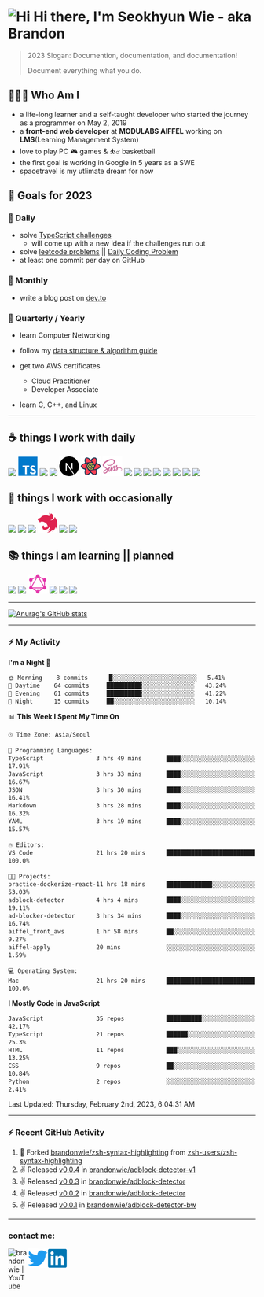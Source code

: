 # <img src='https://qpluspicture.oss-cn-beijing.aliyuncs.com/6LjjQA/Hi.gif' alt='Hi' width="24"/> Hi there, I'm Seokhyun Wie - aka Brandon

> 2023 Slogan: Documention, documentation, and documentation!
>
> Document everything what you do.

## 🧑🏻‍💻 Who Am I

- a life-long learner and a self-taught developer who started the journey as a programmer on May 2, 2019
- a **front-end web developer** at **MODULABS AIFFEL** working on **LMS**(Learning Management System)
- love to play PC 🎮 games️ \& ⛹️‍♂️ basketball
- the first goal is working in Google in 5 years as a SWE
- spacetravel is my utlimate dream for now

## 🥅 Goals for 2023

### 📅 Daily

- solve [TypeScript challenges](https://github.com/brandonwie/type-challenges)
  - will come up with a new idea if the challenges run out
- solve [leetcode problems](https://leetcode.com/problemset/all/) || [Daily Coding Problem](https://www.dailycodingproblem.com/)
- at least one commit per day on GitHub

### 📅 Monthly

- write a blog post on [dev.to](https://dev.to/brandonwie)

### 📅 Quarterly / Yearly

- learn Computer Networking
- follow my [data structure & algorithm guide](https://www.notion.so/brandonwie/How-to-Get-a-Software-Engineer-Job-at-Google-and-Other-Top-Tech-Companies-fc46fa68254449c49472c84584905409)

- get two AWS certificates

  - Cloud Practitioner
  - Developer Associate

- learn C, C++, and Linux

---

## ☕️ things I work with daily

<img src="https://cdn.jsdelivr.net/gh/devicons/devicon/icons/vscode/vscode-original.svg" width="40px"> <img src="https://raw.githubusercontent.com/devicons/devicon/master/icons/typescript/typescript-original.svg" width="40px"> <img src="https://cdn.jsdelivr.net/gh/devicons/devicon@latest/icons/javascript/javascript-original.svg" width="40px"> <img src="https://cdn.jsdelivr.net/gh/devicons/devicon@latest/icons/react/react-original.svg" width="40px"> <img src="https://raw.githubusercontent.com/devicons/devicon/master/icons/nextjs/nextjs-original.svg" width="40px"> <img src="https://raw.githubusercontent.com/AndersDJohnson/AndersDJohnson/master/images/react-query.svg" width="40px" /> <img src="https://raw.githubusercontent.com/devicons/devicon/master/icons/sass/sass-original.svg" width="40px"> <img src="https://cdn.jsdelivr.net/gh/devicons/devicon/icons/tailwindcss/tailwindcss-plain.svg" width="40px" /> <img src="https://cdn.jsdelivr.net/gh/devicons/devicon@latest/icons/git/git-original.svg" width="40px"> <img src="https://cdn.jsdelivr.net/gh/devicons/devicon/icons/github/github-original.svg" width="40px"> <img src="https://cdn.jsdelivr.net/gh/devicons/devicon/icons/amazonwebservices/amazonwebservices-original.svg" width="40px"> <img src="https://cdn.jsdelivr.net/gh/devicons/devicon/icons/bash/bash-original.svg" width="40px"> <img src="https://cdn.worldvectorlogo.com/logos/postman.svg" width="40px"> <img src="https://cdn.jsdelivr.net/gh/devicons/devicon/icons/figma/figma-original.svg" width="40px"> <img src="https://cdn.jsdelivr.net/gh/devicons/devicon/icons/slack/slack-original.svg" width="40px">

## 👾 things I work with occasionally

<img src="https://cdn.jsdelivr.net/gh/devicons/devicon/icons/jest/jest-plain.svg" width="40px"> <img src="https://cdn.jsdelivr.net/gh/devicons/devicon@latest/icons/nodejs/nodejs-plain.svg" width="40px"> <img src="https://cdn.jsdelivr.net/gh/devicons/devicon/icons/express/express-original-wordmark.svg" width="40px"> <img src="https://raw.githubusercontent.com/devicons/devicon/master/icons/nestjs/nestjs-plain.svg" width="40px">
<img src="https://cdn.jsdelivr.net/gh/devicons/devicon/icons/postgresql/postgresql-original.svg" width="40px"> <img src="https://cdn.jsdelivr.net/gh/devicons/devicon@latest/icons/mongodb/mongodb-original.svg" width="40px">

## 📚 things I am learning || planned

<img src="https://cdn.jsdelivr.net/gh/devicons/devicon/icons/dart/dart-original.svg" width="40px"> <img src="https://cdn.jsdelivr.net/gh/devicons/devicon/icons/flutter/flutter-original.svg" width="40px"> <img src="https://raw.githubusercontent.com/devicons/devicon/master/icons/graphql/graphql-plain.svg" width="40px"> <img src="https://cdn.jsdelivr.net/gh/devicons/devicon/icons/docker/docker-original.svg" width="40px"> <img src="https://cdn.jsdelivr.net/gh/devicons/devicon/icons/kubernetes/kubernetes-plain.svg" width="40px"> <img src="https://icons-for-free.com/iconfiles/png/512/cypress-1324440144114984250.png" width="40px">

---

<!-- GitHub Stats -->

[![Anurag's GitHub stats](https://github-readme-stats.vercel.app/api?username=brandonwie&show_icons=true&title_color=ffc857&icon_color=8ac926&text_color=daf7dc&bg_color=151515&hide=stars&custom_title=Brandon's GitHub Stats)](https://github.com/anuraghazra/github-readme-stats)

---

### ⚡ My Activity

<!--START_SECTION:waka-->
**I'm a Night 🦉** 

```text
🌞 Morning    8 commits      █░░░░░░░░░░░░░░░░░░░░░░░░   5.41% 
🌆 Daytime    64 commits     ██████████░░░░░░░░░░░░░░░   43.24% 
🌃 Evening    61 commits     ██████████░░░░░░░░░░░░░░░   41.22% 
🌙 Night      15 commits     ██░░░░░░░░░░░░░░░░░░░░░░░   10.14%

```


📊 **This Week I Spent My Time On** 

```text
⌚︎ Time Zone: Asia/Seoul

💬 Programming Languages: 
TypeScript               3 hrs 49 mins       ████░░░░░░░░░░░░░░░░░░░░░   17.91% 
JavaScript               3 hrs 33 mins       ████░░░░░░░░░░░░░░░░░░░░░   16.67% 
JSON                     3 hrs 30 mins       ████░░░░░░░░░░░░░░░░░░░░░   16.41% 
Markdown                 3 hrs 28 mins       ████░░░░░░░░░░░░░░░░░░░░░   16.32% 
YAML                     3 hrs 19 mins       ████░░░░░░░░░░░░░░░░░░░░░   15.57%

🔥 Editors: 
VS Code                  21 hrs 20 mins      █████████████████████████   100.0%

🐱‍💻 Projects: 
practice-dockerize-react-11 hrs 18 mins      █████████████░░░░░░░░░░░░   53.03% 
adblock-detector         4 hrs 4 mins        ████░░░░░░░░░░░░░░░░░░░░░   19.11% 
ad-blocker-detector      3 hrs 34 mins       ████░░░░░░░░░░░░░░░░░░░░░   16.74% 
aiffel_front_aws         1 hr 58 mins        ██░░░░░░░░░░░░░░░░░░░░░░░   9.27% 
aiffel-apply             20 mins             ░░░░░░░░░░░░░░░░░░░░░░░░░   1.59%

💻 Operating System: 
Mac                      21 hrs 20 mins      █████████████████████████   100.0%

```

**I Mostly Code in JavaScript** 

```text
JavaScript               35 repos            ██████████░░░░░░░░░░░░░░░   42.17% 
TypeScript               21 repos            ██████░░░░░░░░░░░░░░░░░░░   25.3% 
HTML                     11 repos            ███░░░░░░░░░░░░░░░░░░░░░░   13.25% 
CSS                      9 repos             ██░░░░░░░░░░░░░░░░░░░░░░░   10.84% 
Python                   2 repos             ░░░░░░░░░░░░░░░░░░░░░░░░░   2.41%

```



<!--END_SECTION:waka-->

<!--RECENT_ACTIVITY:last_update-->
Last Updated: Thursday, February 2nd, 2023, 6:04:31 AM
<!--RECENT_ACTIVITY:last_update_end-->

---

### ⚡ Recent GitHub Activity

<!--RECENT_ACTIVITY:start-->

1. 🔱 Forked [brandonwie/zsh-syntax-highlighting](https://github.com/brandonwie/zsh-syntax-highlighting) from [zsh-users/zsh-syntax-highlighting](https://github.com/zsh-users/zsh-syntax-highlighting)
2. ✌️ Released [v0.0.4](https://github.com/brandonwie/adblock-detector-v1/releases/tag/v0.0.4) in [brandonwie/adblock-detector-v1](https://github.com/brandonwie/adblock-detector-v1)
3. ✌️ Released [v0.0.3](https://github.com/brandonwie/adblock-detector/releases/tag/v0.0.3) in [brandonwie/adblock-detector](https://github.com/brandonwie/adblock-detector)
4. ✌️ Released [v0.0.2](https://github.com/brandonwie/adblock-detector/releases/tag/v0.0.2) in [brandonwie/adblock-detector](https://github.com/brandonwie/adblock-detector)
5. ✌️ Released [v0.0.1](https://github.com/brandonwie/adblock-detector-bw/releases/tag/v0.0.1) in [brandonwie/adblock-detector-bw](https://github.com/brandonwie/adblock-detector-bw)
<!--RECENT_ACTIVITY:end-->

[youtube]: https://www.youtube.com/channel/UC7tk3UT7nn3cZNC2KBdb-4Q
[linkedin]: https://linkedin.com/in/brandonwie
[twitter]: https://twitter.com/brandonwie

---

### contact me:

[<img align="left" alt="brandonwie | YouTube" width="40px" src="https://iconape.com/wp-content/png_logo_vector/youtube-social-white-squircle.png" />][youtube] [<img align="left" alt="brandonwie | Twitter" width="40px" src="https://raw.githubusercontent.com/devicons/devicon/master/icons/twitter/twitter-original.svg" />][twitter] [<img align="left" alt="brandonwie | LinkedIn" width="40px" src="https://raw.githubusercontent.com/devicons/devicon/master/icons/linkedin/linkedin-original.svg" />][linkedin]

